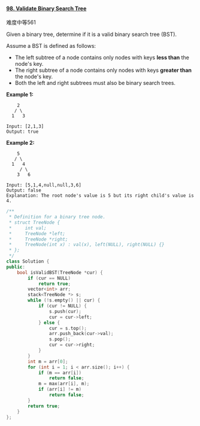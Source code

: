 #### [98. Validate Binary Search Tree](https://leetcode-cn.com/problems/validate-binary-search-tree/)

难度中等561

Given a binary tree, determine if it is a valid binary search tree (BST).

Assume a BST is defined as follows:

- The left subtree of a node contains only nodes with keys **less than** the node's key.
- The right subtree of a node contains only nodes with keys **greater than** the node's key.
- Both the left and right subtrees must also be binary search trees.

 

**Example 1:**

```
    2
   / \
  1   3

Input: [2,1,3]
Output: true
```

**Example 2:**

```
    5
   / \
  1   4
     / \
    3   6

Input: [5,1,4,null,null,3,6]
Output: false
Explanation: The root node's value is 5 but its right child's value is 4.
```

```cpp
/**
 * Definition for a binary tree node.
 * struct TreeNode {
 *     int val;
 *     TreeNode *left;
 *     TreeNode *right;
 *     TreeNode(int x) : val(x), left(NULL), right(NULL) {}
 * };
 */
class Solution {
public:
    bool isValidBST(TreeNode *cur) {	
        if (cur == NULL)
            return true;
        vector<int> arr;	
        stack<TreeNode *> s;
        while (!s.empty() || cur) {
            if (cur != NULL) {
                s.push(cur);
                cur = cur->left;
            } else {
                cur = s.top();
                arr.push_back(cur->val);
                s.pop();
                cur = cur->right;
            }
        }
        int m = arr[0];
        for (int i = 1; i < arr.size(); i++) {
            if (m == arr[i])
                return false;
            m = max(arr[i], m);
            if (arr[i] != m)
                return false;	
        }
	    return true;
    }
};
```

